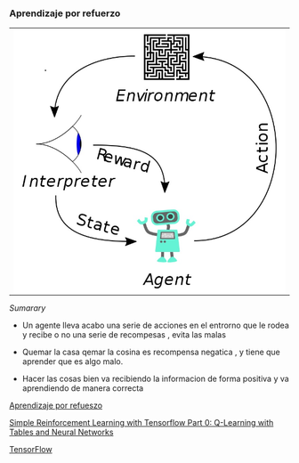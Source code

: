 ### Aprendizaje por refuerzo

<table align="center">
  <tr>
    <td align="center" style="padding=0;width=50%;">
      <img align="center" style="padding=0;" src="../images/Reinforcemen.jpg" />
    </td>
  </tr>
</table>

_Sumarary_

- Un agente lleva acabo una serie de acciones en el entrorno que le rodea y recibe o no una serie de recompesas , evita las malas

- Quemar la casa qemar la cosina es recompensa negatica , y tiene que aprender que es algo malo.

- Hacer las cosas bien va recibiendo la informacion de forma positiva y va aprendiendo de manera correcta

[Aprendizaje por refueszo](https://es.wikipedia.org/wiki/Aprendizaje_por_refuerzo)

[Simple Reinforcement Learning with Tensorflow Part 0: Q-Learning with Tables and Neural Networks](https://medium.com/emergent-future/simple-reinforcement-learning-with-tensorflow-part-0-q-learning-with-tables-and-neural-networks-d195264329d0)

[TensorFlow](https://www.tensorflow.org/overview/?hl=es_419)